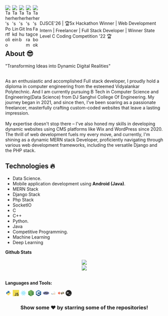  <a href="https://taherafsar.netlify.app/">
  <img align="left" alt="Taher's Portfolio" width="22px" src="https://img.icons8.com/ios/50/domain--v1.png" />
</a>
<a href="https://www.linkedin.com/in/taherafsar">
  <img align="left" alt="Taher's Linkdein" width="22px" src="https://cdn.jsdelivr.net/npm/simple-icons@v3/icons/linkedin.svg" />
</a>
<a href="https://github.com/TaherAfsar">
  <img align="left" alt="Taher's Github" width="22px" src="https://cdn.jsdelivr.net/npm/simple-icons@v3/icons/github.svg" />
</a>
<a href="https://www.instagram.com/taher_afsar/">
  <img align="left" alt="Taher's Instagram" width="22px" src="https://cdn.jsdelivr.net/npm/simple-icons@v3/icons/instagram.svg" />
</a>
<a href="https://m.facebook.com/taherafsar">
  <img align="left" alt="Taher's Facebook" width="22px" src="https://cdn.jsdelivr.net/npm/simple-icons@v3/icons/facebook.svg" />
</a>

<br/>
<br/>

DJSCE'26 | 🏆5x Hackathon Winner | Web Development Intern | Freelancer | Full Stack Developer | Winner State Level C Coding Competition '22 🏆 

## About :sunglasses:
"Transforming Ideas into Dynamic Digital Realities"
<br>
<br>

As an enthusiastic and accomplished Full stack developer, I proudly hold a diploma in computer engineering from the esteemed Vidyalankar Polytechnic. And I am currently pursuing B Tech in Computer Science and Engineering(Data Science) from DJ Sanghvi College Of Engineering.  My journey began in 2021, and since then, I've been soaring as a passionate freelancer, masterfully crafting custom-coded websites that leave a lasting impression.
<br>
<br>
My expertise doesn't stop there – I've also honed my skills in developing dynamic websites using CMS platforms like Wix and WordPress since 2020. The thrill of web development fuels my every move, and currently, I'm shining as a dynamic MERN stack Developer, proficiently navigating through various web development frameworks, including the versatile Django and the PHP stack.
<br>
 

## Technologies :fire:
- Data Science.
- Mobile application development using **Android (Java)**.
- MERN Stack
- Django Stack
- Php Stack
- SocketIO
- C
- C++
- Python.
- Java
- Competitive Programming.
- Machine Learning
- Deep Learning


**Github Stats**

<div align="center"><img src="https://github-readme-stats.vercel.app/api/top-langs/?username=taherafsar&hide_border=true&layout=compact" align="center" /></div>  

<div align="center"><img src="https://github-readme-stats.vercel.app/api?username=taherafsar&show_icons=true&count_private=true&hide_border=true" align="center" /></div>  

<br/>  
  

**Languages and Tools:**  

<code><img height="20" src="https://raw.githubusercontent.com/github/explore/80688e429a7d4ef2fca1e82350fe8e3517d3494d/topics/python/python.png"></code>
<code><img height="20" src="https://raw.githubusercontent.com/github/explore/80688e429a7d4ef2fca1e82350fe8e3517d3494d/topics/javascript/javascript.png"></code>
<code><img height="20" src="https://raw.githubusercontent.com/github/explore/80688e429a7d4ef2fca1e82350fe8e3517d3494d/topics/react/react.png"></code>
<code><img height="20" src="https://raw.githubusercontent.com/github/explore/80688e429a7d4ef2fca1e82350fe8e3517d3494d/topics/nodejs/nodejs.png"></code>
<code><img height="20" src="https://raw.githubusercontent.com/github/explore/80688e429a7d4ef2fca1e82350fe8e3517d3494d/topics/cpp/cpp.png"></code>
<code><img height="20" src="https://raw.githubusercontent.com/github/explore/80688e429a7d4ef2fca1e82350fe8e3517d3494d/topics/php/php.png"></code>
<code><img height="20" src="https://raw.githubusercontent.com/github/explore/80688e429a7d4ef2fca1e82350fe8e3517d3494d/topics/mysql/mysql.png"></code>
<code><img height="20" src="https://raw.githubusercontent.com/github/explore/80688e429a7d4ef2fca1e82350fe8e3517d3494d/topics/git/git.png"></code>
<code><img height="20" src="https://raw.githubusercontent.com/github/explore/80688e429a7d4ef2fca1e82350fe8e3517d3494d/topics/terminal/terminal.png"></code>










<div align="center">

### Show some ❤️ by starring some of the repositories!

</div>
